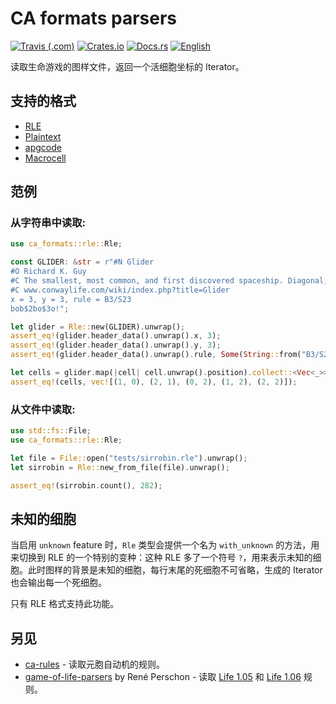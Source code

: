 # CA formats parsers

[![Travis (.com)](https://img.shields.io/travis/com/AlephAlpha/ca-formats)](https://travis-ci.com/AlephAlpha/ca-formats) [![Crates.io](https://img.shields.io/crates/v/ca-formats)](https://crates.io/crates/ca-formats) [![Docs.rs](https://docs.rs/ca-formats/badge.svg)](https://docs.rs/ca-formats/) [![English](https://img.shields.io/badge/readme-English-brightgreen)](README_en.md)

读取生命游戏的图样文件，返回一个活细胞坐标的 Iterator。

## 支持的格式

- [RLE](https://www.conwaylife.com/wiki/Run_Length_Encoded)
- [Plaintext](https://www.conwaylife.com/wiki/Plaintext)
- [apgcode](https://www.conwaylife.com/wiki/Apgcode)
- [Macrocell](https://www.conwaylife.com/wiki/Macrocell)

## 范例

### 从字符串中读取:

```rust
use ca_formats::rle::Rle;

const GLIDER: &str = r"#N Glider
#O Richard K. Guy
#C The smallest, most common, and first discovered spaceship. Diagonal, has period 4 and speed c/4.
#C www.conwaylife.com/wiki/index.php?title=Glider
x = 3, y = 3, rule = B3/S23
bob$2bo$3o!";

let glider = Rle::new(GLIDER).unwrap();
assert_eq!(glider.header_data().unwrap().x, 3);
assert_eq!(glider.header_data().unwrap().y, 3);
assert_eq!(glider.header_data().unwrap().rule, Some(String::from("B3/S23")));

let cells = glider.map(|cell| cell.unwrap().position).collect::<Vec<_>>();
assert_eq!(cells, vec![(1, 0), (2, 1), (0, 2), (1, 2), (2, 2)]);
```

### 从文件中读取:

```rust
use std::fs::File;
use ca_formats::rle::Rle;

let file = File::open("tests/sirrobin.rle").unwrap();
let sirrobin = Rle::new_from_file(file).unwrap();

assert_eq!(sirrobin.count(), 282);
```

## 未知的细胞

当启用 `unknown` feature 时，`Rle` 类型会提供一个名为 `with_unknown` 的方法，用来切换到 RLE 的一个特别的变种：这种 RLE 多了一个符号 `?`，用来表示未知的细胞。此时图样的背景是未知的细胞，每行末尾的死细胞不可省略，生成的 Iterator 也会输出每一个死细胞。

只有 RLE 格式支持此功能。

## 另见

- [ca-rules](https://github.com/AlephAlpha/ca-rules) - 读取元胞自动机的规则。
- [game-of-life-parsers](https://crates.io/crates/game-of-life-parsers) by René Perschon - 读取 [Life 1.05](https://www.conwaylife.com/wiki/Life_1.05) 和 [Life 1.06](https://www.conwaylife.com/wiki/Life_1.06) 规则。
